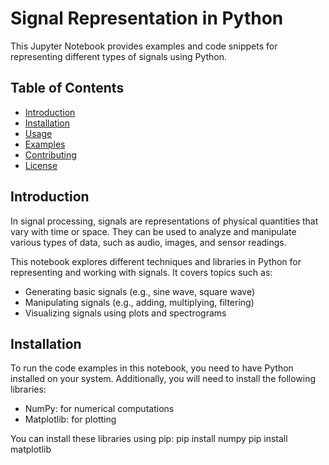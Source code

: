 # Signal Representation in Python

This Jupyter Notebook provides examples and code snippets for representing different types of signals using Python. 

## Table of Contents

- [Introduction](#introduction)
- [Installation](#installation)
- [Usage](#usage)
- [Examples](#examples)
- [Contributing](#contributing)
- [License](#license)

## Introduction

In signal processing, signals are representations of physical quantities that vary with time or space. They can be used to analyze and manipulate various types of data, such as audio, images, and sensor readings.

This notebook explores different techniques and libraries in Python for representing and working with signals. It covers topics such as:

- Generating basic signals (e.g., sine wave, square wave)
- Manipulating signals (e.g., adding, multiplying, filtering)
- Visualizing signals using plots and spectrograms

## Installation

To run the code examples in this notebook, you need to have Python installed on your system. Additionally, you will need to install the following libraries:

- NumPy: for numerical computations
- Matplotlib: for plotting

You can install these libraries using pip:
    pip install numpy
    pip install matplotlib